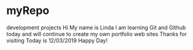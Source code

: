 # myRepo
development projects
Hi My name is Linda
I am learning Git and Github today and will continue to create my own portfolio web sites
Thanks for visiting
Today is 12/03/2019
Happy Day!
